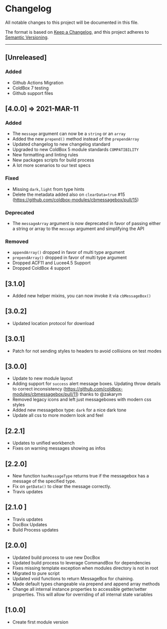 # Changelog

All notable changes to this project will be documented in this file.

The format is based on [Keep a Changelog](https://keepachangelog.com/en/1.0.0/),
and this project adheres to [Semantic Versioning](https://semver.org/spec/v2.0.0.html).

----

## [Unreleased]

### Added

- Github Actions Migration
- ColdBox 7 testing
- Github support files

## [4.0.0] => 2021-MAR-11

### Added

* The `message` argument can now be a `string` or an `array`
* Added the new `prepend()` method instead of the `prependArray`
* Updated changelog to new changelog standard
* Upgraded to new ColdBox 5 module standards `COMPATIBILITY`
* New formatting and linting rules
* New packages scripts for build process
* A lot more scenarios to our test specs

### Fixed

* Missing `dark,light` from type hints
* Delete the metadata added also on `clearData=true` #15 (https://github.com/coldbox-modules/cbmessagebox/pull/15)

### Deprecated

* The `messageArray` argument is now deprecated in favor of passing either a string or array to the `message` argument and simplifying the API

### Removed

* `appendArray()` dropped in favor of multi type argument
* `prependArray()` dropped in favor of multi type argument
* Dropped ACF11 and Lucee4.5 Support
* Dropped ColdBox 4 support

## [3.1.0]

* Added new helper mixins, you can now invoke it via `cbMessageBox()`

## [3.0.2]

* Updated location protocol for download

## [3.0.1]

* Patch for not sending styles to headers to avoid collisions on test modes

## [3.0.0]

* Update to new module layout
* Adding support for `success` alert message boxes. Updating throw details to correct inconsistency (https://github.com/coldbox-modules/cbmessagebox/pull/11) thanks to @zakarym
* Removed legacy icons and left just messageboxes with modern css styles
* Added new messagebox type: `dark` for a nice dark tone
* Update all css to more modern look and feel

## [2.2.1]

* Updates to unified workbench
* Fixes on warning messages showing as infos

## [2.2.0]

* New function `hasMessageType` returns true if the messagebox has a message of the specified type.
* Fix on `getData()` to clear the message correctly.
* Travis updates

## [2.1.0 ]

* Travis updates
* DocBox Updates
* Build Process updates

## [2.0.0]

* Updated build process to use new DocBox
* Updated build process to leverage CommandBox for dependencies
* Fixes missing template exception when modules directory is not in root
* Migrated to pure script
* Updated void functions to return MessageBox for chaining.
* Made default types changeable via prepend and append array methods
* Change all internal instance properties to accessible getter/setter properties. This will allow for overriding of all internal state variables

## [1.0.0]

* Create first module version
